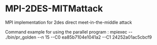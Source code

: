 # MPI-2DES-MITMattack
MPI implementation for 2des direct meet-in-the-middle attack

Command example for using the parallel program : 
    mpiexec -- ./bin/pr_golden --n 15 --C0 ea85b7104e1041a2 --C1 24252a01ac5cbcf9
